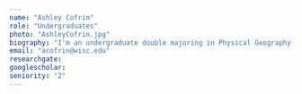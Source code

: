 ```yaml
---
name: "Ashley Cofrin"
role: "Undergraduates"
photo: "AshleyCofrin.jpg"
biography: "I'm an undergraduate double majoring in Physical Geography, and Community Environmental Sociology, with a certificate in Environmental Studies. I am currently working on understanding the seasonality of the Younger Dryas through climate simulations. I also help out with sampling sediment cores in the lab. "
email: "acofrin@wisc.edu"
researchgate: 
googlescholar: 
seniority: "2"
---
```


